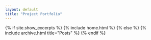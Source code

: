 ```yaml
---
layout: default
title: "Project Portfolio"
---
```


{% if site.show_excerpts %}
  {% include home.html %}
{% else %}
  {% include archive.html title="Posts" %}
{% endif %}
